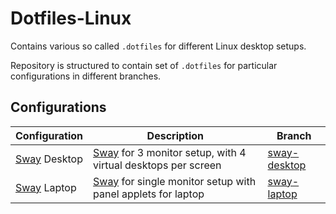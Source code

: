 # Dotfiles-Linux

Contains various so called `.dotfiles` for different Linux desktop setups.

Repository is structured to contain set of `.dotfiles` for particular configurations in different branches.

## Configurations

| Configuration | Description | Branch |
| --- | --- | --- |
| [Sway](https://github.com/swaywm/sway) Desktop | [Sway](https://github.com/swaywm/sway) for 3 monitor setup, with 4 virtual desktops per screen | [sway-desktop](https://github.com/ShiftHackZ/Dotfiles-Linux/tree/sway-desktop) |
| [Sway](https://github.com/swaywm/sway) Laptop | [Sway](https://github.com/swaywm/sway) for single monitor setup with panel applets for laptop | [sway-laptop](https://github.com/ShiftHackZ/Dotfiles-Linux/tree/sway-laptop)
